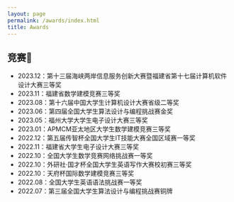 ```yaml
---
layout: page
permalink: /awards/index.html
title: Awards
---
```


## 竞赛🥇

- 2023.12：第十三届海峡两岸信息服务创新大赛暨福建省第十七届计算机软件设计大赛三等奖
- 2023.11：福建省数学建模竞赛三等奖
- 2023.08：第十六届中国大学生计算机设计大赛省级二等奖
- 2023.06：第四届全国大学生算法设计与编程挑战赛金奖
- 2023.05：福州大学大学生电子设计大赛三等奖
- 2023.01：APMCM亚太地区大学生数学建模竞赛三等奖
- 2022.12：第五届传智杯全国大学生IT技能大赛全国区域赛一等奖 
- 2022.11：福建省大学生电子设计大赛三等奖
- 2022.10：全国大学生数学竞赛网络挑战赛一等奖
- 2022.10：外研社·国才杯全国大学生英语写作大赛校初赛三等奖
- 2022.10：天府杯国际数学建模竞赛三等奖
- 2022.08：全国大学生英语语法挑战赛一等奖
- 2022.07：第三届全国大学生算法设计与编程挑战赛铜牌<br>
